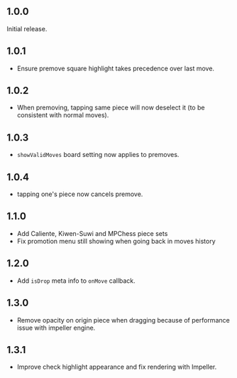 ## 1.0.0

Initial release.

## 1.0.1

- Ensure premove square highlight takes precedence over last move.

## 1.0.2

- When premoving, tapping same piece will now deselect it (to be consistent with
normal moves).

## 1.0.3

- `showValidMoves` board setting now applies to premoves.

## 1.0.4

- tapping one's piece now cancels premove.

## 1.1.0

- Add Caliente, Kiwen-Suwi and MPChess piece sets
- Fix promotion menu still showing when going back in moves history

## 1.2.0

- Add `isDrop` meta info to `onMove` callback.

## 1.3.0

- Remove opacity on origin piece when dragging because of performance issue with
  impeller engine.

## 1.3.1

- Improve check highlight appearance and fix rendering with Impeller.
